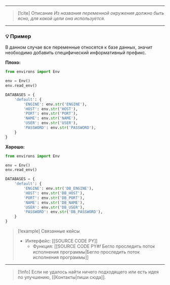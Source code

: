 ***

> [!cite] Описание
>_Из названия переменной окружения должно быть ясно, для какой цели она используется._

***
### 💡 Пример
В данном случае все переменные относятся к базе данных, значит необходимо добавить специфический информативный префикс.

**Плохо:**
```python
from environs import Env

env = Env()
env.read_env()

DATABASES = {
    'default': {
        'ENGINE': env.str('ENGINE'),
        'HOST': env.str('HOST'),
        'PORT': env.str('PORT'),
        'NAME': env.str('NAME'),
        'USER': env.str('USER'),
        'PASSWORD': env.str('PASSWORD'),
    }
}
```

**Хорошо:**
```python
from environs import Env

env = Env()
env.read_env()

DATABASES = {
    'default': {
        'ENGINE': env.str('DB_ENGINE'),
        'HOST': env.str('DB_HOST'),
        'PORT': env.str('DB_PORT'),
        'NAME': env.str('DB_NAME'),
        'USER': env.str('DB_USER'),
        'PASSWORD': env.str('DB_PASSWORD'),
    }
}
```

> [!example] Связанные кейсы
>- Интерфейс: [[SOURCE CODE PY]]
>	- Функция: [[SOURCE CODE PY#𝑓 Бегло проследить поток исполнения программы|Бегло проследить поток исполнения программы]]

***

> [!info]
> Если не удалось найти ничего подходящего или есть идея по улучшению, [[Контакты|пиши сюда]].
